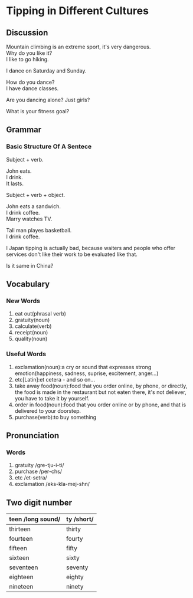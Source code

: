 # Tipping in Different Cultures
## Discussion
Mountain climbing is an extreme sport, it's very dangerous.  
Why do you like it?  
I like to go hiking.  

I dance on Saturday and Sunday.  

How do you dance?  
I have dance classes.  

Are you dancing alone? Just girls?  

What is your fitness goal?  

## Grammar
### Basic Structure Of A Sentece
Subject + verb.

John eats.  
I drink.  
It lasts.  

Subject + verb + object.  

John eats a sandwich.  
I drink coffee.  
Marry watches TV.  

Tall man playes basketball.  
I drink coffee.  

I Japan tipping is actually bad, because waiters and people who offer services don't like their work to be evaluated like that.  

Is it same in China?  


## Vocabulary
### New Words
1. eat out(phrasal verb)
1. gratuity(noun)
1. calculate(verb)
1. receipt(noun)
1. quality(noun)

### Useful Words
1. exclamation(noun):a cry or sound that expresses strong emotion(happiness, sadness, suprise, excitement, anger...)  
1. etc[Latin]:et cetera - and so on...
1. take away food(noun):food that you order online, by phone, or directly, the food is made in the restaurant but not eaten there, it's not deliever, you have to take it by yourself.
1. order in food(noun):food that you order online or by phone, and that is delivered to your doorstep.
1. purchase(verb):to buy something

## Pronunciation
### Words
1. gratuity /gre-tju-i-ti/
1. purchase /per-chs/
1. etc /et-setra/
1. exclamation /eks-kla-mej-shn/

## Two digit number
| teen /long sound/ | ty /short/
| --- | ---
| thirteen | thirty
| fourteen | fourty
| fifteen | fifty
| sixteen | sixty
| seventeen | seventy
| eighteen | eighty
| nineteen | ninety
